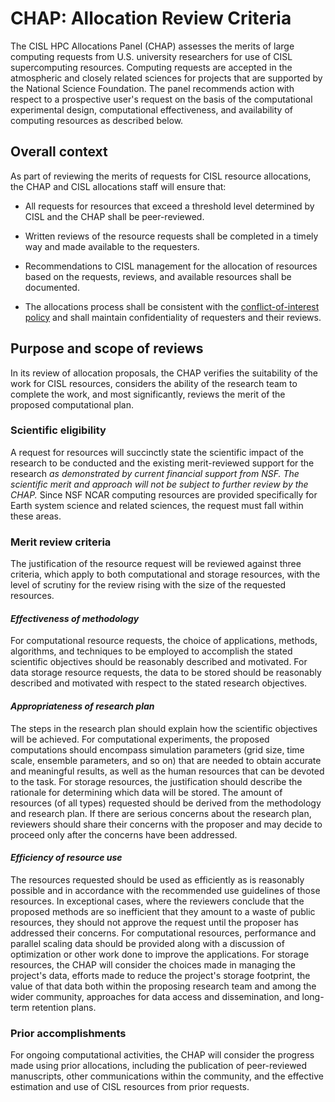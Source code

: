 # CHAP: Allocation Review Criteria

The CISL HPC Allocations Panel (CHAP) assesses the merits of large computing requests from U.S.
university researchers for use of CISL supercomputing resources.
Computing requests are accepted in the atmospheric and closely related
sciences for projects that are supported by the National Science
Foundation. The panel recommends action with respect to a prospective user's request
on the basis of the computational experimental design, computational
effectiveness, and availability of computing resources as described
below.

## Overall context

As part of reviewing the merits of requests for CISL resource
allocations, the CHAP and CISL allocations staff will ensure that:

- All requests for resources that exceed a threshold level determined by
  CISL and the CHAP shall be peer-reviewed.

- Written reviews of the resource requests shall be completed in a
  timely way and made available to the requesters.

- Recommendations to CISL management for the allocation of resources
  based on the requests, reviews, and available resources shall be
  documented.

- The allocations process shall be consistent with
  the [conflict-of-interest policy](chap-conflict-of-interest-policy.md) and
  shall maintain confidentiality of requesters and their reviews.

## Purpose and scope of reviews

In its review of allocation proposals, the CHAP verifies the suitability
of the work for CISL resources, considers the ability of the research
team to complete the work, and most significantly, reviews the merit of
the proposed computational plan.

### Scientific eligibility

A request for resources will succinctly state the scientific impact of
the research to be conducted and the existing merit-reviewed support for
the research *as demonstrated by current financial support from NSF. The
scientific merit and approach will not be subject to further review by
the CHAP.* Since NSF NCAR computing resources are provided specifically 
for Earth system science and related sciences, the request must fall
within these areas.

### Merit review criteria
The justification of the resource request will be reviewed against three
criteria, which apply to both computational and storage resources, with
the level of scrutiny for the review rising with the size of the requested
resources.

#### ***Effectiveness of methodology***
For computational resource requests, the choice of applications,
methods, algorithms, and techniques to be employed to accomplish the
stated scientific objectives should be reasonably described and
motivated. For data storage resource requests, the data to be stored
should be reasonably described and motivated with respect to the
stated research objectives.

#### ***Appropriateness of research plan***
The steps in the research plan should explain how the scientific
objectives will be achieved. For computational experiments, the
proposed computations should encompass simulation parameters (grid
size, time scale, ensemble parameters, and so on) that are needed to
obtain accurate and meaningful results, as well as the human resources
that can be devoted to the task. For storage resources, the
justification should describe the rationale for determining which data
will be stored. The amount of resources (of all types) requested
should be derived from the methodology and research plan. If there are
serious concerns about the research plan, reviewers should share their
concerns with the proposer and may decide to proceed only after the
concerns have been addressed.

#### ***Efficiency of resource use***
The resources requested should be used as efficiently as is reasonably
possible and in accordance with the recommended use guidelines of
those resources. In exceptional cases, where the reviewers conclude
that the proposed methods are so inefficient that they amount to a
waste of public resources, they should not approve the request until
the proposer has addressed their concerns. For computational
resources, performance and parallel scaling data should be provided
along with a discussion of optimization or other work done to improve
the applications. For storage resources, the CHAP will consider the
choices made in managing the project's data, efforts made to reduce 
the project's storage footprint, the value of that data both within 
the proposing research team and among the wider community, approaches 
for data access and dissemination, and long-term retention plans.

### Prior accomplishments

For ongoing computational activities, the CHAP will consider the
progress made using prior allocations, including the publication of
peer-reviewed manuscripts, other communications within the community,
and the effective estimation and use of CISL resources from prior
requests.
